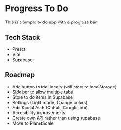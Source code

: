 # Progress To Do

This is a simple to do app with a progress bar

## Tech Stack

- Preact
- Vite
- Supabase

## Roadmap

- Add button to trial locally (will store to localStorage)
- Side bar to allow multiple tabs
- Store to do items in Supabase
- Settings (Light mode, Change colors)
- Add Social Auth (Github, Google, etc)
- Accesibility improvements
- Create own API rather than using supabase
- Move to PlanetScale
